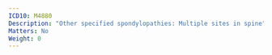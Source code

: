 ```yaml
---
ICD10: M4880
Description: "Other specified spondylopathies: Multiple sites in spine"
Matters: No
Weight: 0
---
```



